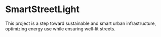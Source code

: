 # SmartStreetLight
This project is a step toward sustainable and smart urban infrastructure, optimizing energy use while ensuring well-lit streets.
